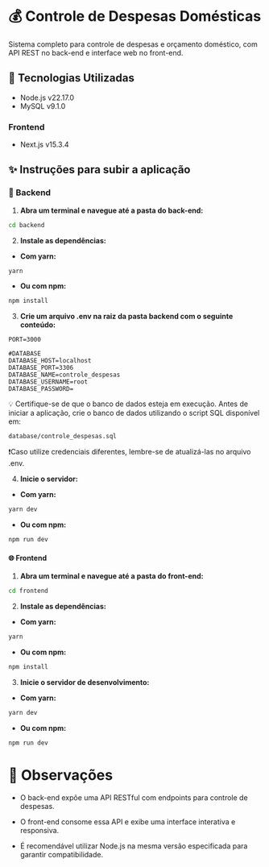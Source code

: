 # 💰 Controle de Despesas Domésticas
Sistema completo para controle de despesas e orçamento doméstico, com API REST no back-end e interface web no front-end.

## 🧰 Tecnologias Utilizadas

- Node.js v22.17.0
- MySQL v9.1.0

### Frontend

- Next.js v15.3.4 

## ✨ Instruções para subir a aplicação

### 🔧 Backend

1. **Abra um terminal e navegue até a pasta do back-end:**

```bash
cd backend
```

2. **Instale as dependências:**

- **Com yarn:**

```bash
yarn
```

- **Ou com npm:**

```bash
npm install
```

3. **Crie um arquivo .env na raiz da pasta backend com o seguinte conteúdo:**

```
PORT=3000

#DATABASE
DATABASE_HOST=localhost
DATABASE_PORT=3306
DATABASE_NAME=controle_despesas
DATABASE_USERNAME=root
DATABASE_PASSWORD=
```

💡 Certifique-se de que o banco de dados esteja em execução. Antes de iniciar a aplicação, crie o banco de dados utilizando o script SQL disponível em:

`database/controle_despesas.sql`

❗Caso utilize credenciais diferentes, lembre-se de atualizá-las no arquivo .env.

4. **Inicie o servidor:**

- **Com yarn:**

```bash
yarn dev
```

- **Ou com npm:**

```bash
npm run dev
```


#### 🌐 Frontend

1. **Abra um terminal e navegue até a pasta do front-end:**

```bash
cd frontend
```

2. **Instale as dependências:**

- **Com yarn:**

```bash
yarn
```

- **Ou com npm:**

```bash
npm install
```

3. **Inicie o servidor de desenvolvimento:**

- **Com yarn:**

```bash
yarn dev
```

- **Ou com npm:**

```bash
npm run dev
```


# 📝 Observações

- O back-end expõe uma API RESTful com endpoints para controle de despesas.

- O front-end consome essa API e exibe uma interface interativa e responsiva.

- É recomendável utilizar Node.js na mesma versão especificada para garantir compatibilidade.
